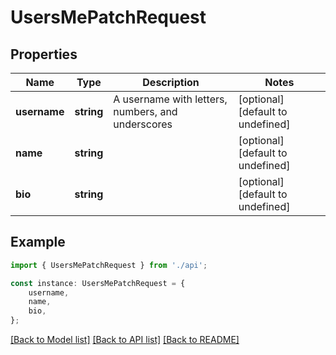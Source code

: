 # UsersMePatchRequest


## Properties

Name | Type | Description | Notes
------------ | ------------- | ------------- | -------------
**username** | **string** | A username with letters, numbers, and underscores | [optional] [default to undefined]
**name** | **string** |  | [optional] [default to undefined]
**bio** | **string** |  | [optional] [default to undefined]

## Example

```typescript
import { UsersMePatchRequest } from './api';

const instance: UsersMePatchRequest = {
    username,
    name,
    bio,
};
```

[[Back to Model list]](../README.md#documentation-for-models) [[Back to API list]](../README.md#documentation-for-api-endpoints) [[Back to README]](../README.md)
